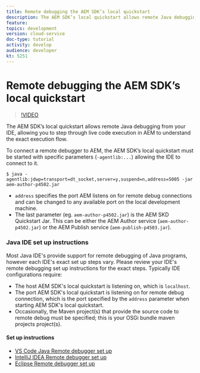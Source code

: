 ```yaml
---
title: Remote debugging the AEM SDK’s local quickstart
description: The AEM SDK’s local quickstart allows remote Java debugging from your IDE, allowing you to step through live code execution in AEM  to understand the exact execution flow.
feature: 
topics: development
version: cloud-service
doc-type: tutorial
activity: develop
audience: developer
kt: 5251
---
```

 
# Remote debugging the AEM SDK’s local quickstart

>[!VIDEO](https://video.tv.adobe.com/v/34338/?quality=12&learn=on)

The AEM SDK’s local quickstart allows remote Java debugging from your IDE, allowing you to step through live code execution in AEM  to understand the exact execution flow.

To connect a remote debugger to AEM, the AEM SDK’s local quickstart must be started with specific parameters (`-agentlib:...`) allowing the IDE to connect to it.

```
$ java -agentlib:jdwp=transport=dt_socket,server=y,suspend=n,address=5005 -jar aem-author-p4502.jar   
```

+ `address` specifies the port AEM listens on for remote debug connections and can be changed to any available port on the local development machine.
+ The last parameter (eg. `aem-author-p4502.jar`) is the AEM SKD Quickstart Jar. This can be either the AEM Author service (`aem-author-p4502.jar`) or the AEM Publish service (`aem-publish-p4503.jar`).

### Java IDE set up instructions

Most Java IDE's provide support for remote debugging of Java programs, however each IDE's exact set up steps vary. Please review your IDE's remote debugging set up instructions for the exact steps. Typically IDE configurations require:

+ The host AEM SDK's local quickstart is listening on, which is `localhost`.
+ The port AEM SDK's local quickstart is listening on for remote debug connection, which is the port specified by the `address` parameter when starting AEM SDK's local quickstart.
+ Occasionally, the Maven project(s) that provide the source code to remote debug must be specified; this is your OSGi bundle maven projects project(s).

#### Set up instructions

+ [VS Code Java Remote debugger set up](https://code.visualstudio.com/docs/java/java-debugging)
+ [IntelliJ IDEA Remote debugger set up](https://www.jetbrains.com/help/idea/run-debug-configuration-remote-debug.html)
+ [Eclipse Remote debugger set up](https://javapapers.com/core-java/java-remote-debug-with-eclipse/)

